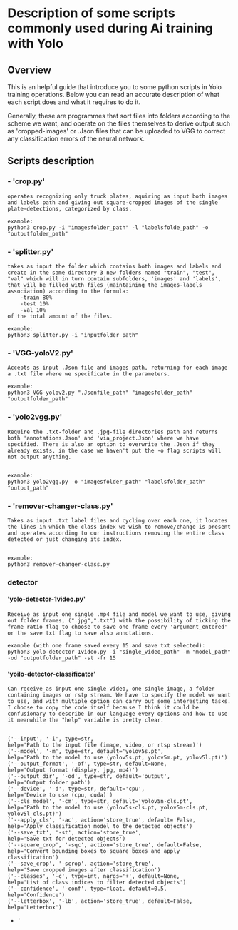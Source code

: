# Description of some scripts commonly used during Ai training with Yolo 


## Overview

This is an helpful guide that introduce you to some python scripts in Yolo training operations. Below you can read an accurate description of what each script does and what it requires to do it. 

Generally, these are programmes that sort files into folders according to the scheme we want, and operate on the files themselves to derive output such as 'cropped-images' or .Json files that can be uploaded to VGG to correct any classification errors of the neural network.


## Scripts description 

### - 'crop.py' 
    operates recognizing only truck plates, aquiring as input both images and labels path and giving out square-cropped images of the single plate-detections, categorized by class.

    example:
    python3 crop.py -i "imagesfolder_path" -l "labelsfolde_path" -o "outputfolder_path"


### - 'splitter.py' 
    takes as input the folder which contains both images and labels and create in the same directory 3 new folders named "train", "test", "val" which will in turn contain subfolders, 'images' and 'labels', that will be filled with files (maintaining the images-labels association) according to the formula:
        -train 80%
        -test 10%
        -val 10%
    of the total amount of the files.

    example:
    python3 splitter.py -i "inputfolder_path"


### - 'VGG-yoloV2.py' 
    Accepts as input .Json file and images path, returning for each image a .txt file where we specificate in the parameters.

    example:
    python3 VGG-yolov2.py ".Jsonfile_path" "imagesfolder_path" "outputfolder_path"


### - 'yolo2vgg.py'
    Require the .txt-folder and .jpg-file directories path and returns both 'annotations.Json' and 'via_project.Json' where we have specified. There is also an option to overwrite the .Json if they already exists, in the case we haven't put the -o flag scripts will not output anything.


    example:
    python3 yolo2vgg.py -o "imagesfolder_path" "labelsfolder_path" "output_path"



### - 'remover-changer-class.py'
    Takes as input .txt label files and cycling over each one, it locates the lines in which the class index we wish to remove/change is present and operates according to our instructions removing the entire class detected or just changing its index.


    example:
    python3 remover-changer-class.py 


### detector

#### 'yolo-detector-1video.py'
    Receive as input one single .mp4 file and model we want to use, giving out folder frames, (".jpg",".txt") with the possibility of ticking the frame ratio flag to choose to save one frame every 'argument_entered' or the save txt flag to save also annotations.

    example (with one frame saved every 15 and save txt selected):
    python3 yolo-detector-1video,py -i "single_video_path" -m "model_path" -od "outputfolder_path" -st -fr 15


#### 'yoilo-detector-classificator'
    Can receive as input one single video, one single image, a folder containing images or rstp stream. We have to specify the model we want to use, and with multiple option can carry out some interesting tasks. I choose to copy the code itself because I think it could be confusionary to describe in our language every options and how to use it meanwhile the "help" variable is pretty clear.


    ('--input', '-i', type=str,                                          help='Path to the input file (image, video, or rtsp stream)')
    ('--model', '-m', type=str, default='yolov5s.pt',                    help='Path to the model to use (yolov5s.pt, yolov5m.pt, yolov5l.pt)')
    ('--output_format', '-of', type=str, default=None,                   help='Output format (display, jpg, mp4)')
    ('--output_dir', '-od', type=str, default='output',                  help='Output folder path')
    ('--device', '-d', type=str, default='cpu',                          help='Device to use (cpu, cuda)')
    ('--cls_model', '-cm', type=str, default='yolov5n-cls.pt',           help='Path to the model to use (yolov5s-cls.pt, yolov5m-cls.pt, yolov5l-cls.pt)')
    ('--apply_cls', '-ac', action='store_true', default= False,          help='Apply classification model to the detected objects')
    ('--save_txt', '-st', action='store_true',                           help='Save txt for detected objects')
    ('--square_crop', '-sqc', action='store_true', default=False,        help='Convert bounding boxes to square boxes and apply classification')
    ('--save_crop', '-scrop', action='store_true',                       help='Save cropped images after classification')
    ('--classes', '-c', type=int, nargs='+', default=None,               help='List of class indices to filter detected objects')
    ('--confidence', '-conf', type=float, default=0.5,                   help='Confidence')
    ('--letterbox', '-lb', action='store_true', default=False,           help='Letterbox')


- '